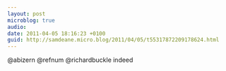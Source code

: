 ```yaml
---
layout: post
microblog: true
audio: 
date: 2011-04-05 18:16:23 +0100
guid: http://samdeane.micro.blog/2011/04/05/t55317872209178624.html
---
```

@abizern @refnum @richardbuckle indeed
